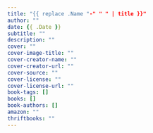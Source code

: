 ```yaml
---
title: "{{ replace .Name "-" " " | title }}"
author: ""
date: {{ .Date }}
subtitle: ""
description: ""
cover: ""
cover-image-title: ""
cover-creator-name: ""
cover-creator-url: ""
cover-source: ""
cover-license: ""
cover-license-url: ""
book-tags: []
books: []
book-authors: []
amazon: ""
thriftbooks: ""
---
```

